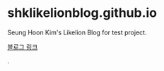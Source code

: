 # shklikelionblog.github.io
Seung Hoon Kim's Likelion Blog for test project.

<a href="https://patrickkkim.github.io/shklikelionblog.github.io/">블로그 링크</a>

.
